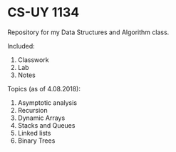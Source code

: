 # CS-UY 1134
Repository for my Data Structures and Algorithm class.  

Included:
1. Classwork
2. Lab
3. Notes

Topics (as of 4.08.2018):
1. Asymptotic analysis
2. Recursion
3. Dynamic Arrays
4. Stacks and Queues
5. Linked lists
6. Binary Trees
